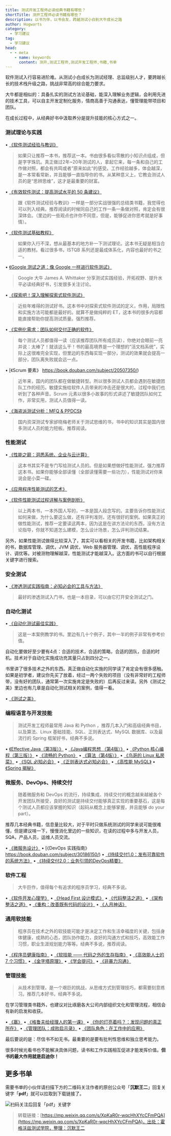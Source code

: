 ```yaml
---
title: 测试开发工程师必读经典书籍有哪些？
shortTitle: 测开工程师必读书籍有哪些？
description: 以书为伴，以书会友，跨越测试小白到大牛成长之路
author: Hogwarts
category:
  - 学习建议
tag:
  - 学习建议
head:
  - - meta
    - name: keywords
      content: 测开,测试工程师,测试开发工程师,书籍,书单
---
```


软件测试入行容易进阶难。从测试小白成长为测试经理、总监级别人才，要跨越长长的技术栈升级之路，挑战非常高的综合能力要求。

大牛都是相似的：具备扎实的测试方法论基础，能深入理解业务逻辑，会利用先进的技术工具，可以自主开发定制化服务，情商高善于沟通表达，懂管理能带项目和团队。

在成长过程中，从经典好书中汲取养分是提升技能的核心方式之一。

### 测试理论与实践

• [《软件测试经验与教训》](https://book.douban.com/subject/1139061/)

> 如果只让推荐一本书，推荐这一本。书由很多看似零散的小知识点组成，但是字字珠玑。真正做过2年~20年测试的人，拿起它来，每一条和自己的工作做对照，都会有共鸣或者”原来如此“的感受。工作经验越多，体会越深，是一本常看常新，并且能够一直指导你的书。从某种意义上，它教会测试人员的是“思辨思维”，这才是最重要的财富。

• [《有效软件测试：提高测试水平的 50 条建议》](https://book.douban.com/subject/1146227/)

> 跟《软件测试经验与教训》一样是一部分实战很强的总结类书籍，我觉得也可以列入经典。推荐阅读的时候同自己的工作一条一条做对照，肯定会有很深体会。（里边的一些观点也许你不同意，但是，能够促进你思考就是好事情）。

• [《软件测试基础教程》](https://book.douban.com/subject/3612082/)

> 如果你入行不深，想从最基本的地方补一下测试理论。这本书无疑是相当合适的教材。看过很多书，ISTQB 系列还是最成体系化，内容也最好的书之一。

• [《Google 测试之道：像 Google 一样进行软件测试》](https://book.douban.com/subject/25742200/)

> Google 大牛 James A. Whittaker 分享测试实践经验，开拓视野、提升水平必读经典好书，引发很多关注讨论。

• [《探索吧！深入理解探索式软件测试》](https://book.douban.com/subject/25829182/)

> 近些年难得的测试好书。这本书中对探索式软件测试的定义，作用，局限性和实施方法可能都是最好的。就算不是做纯粹的 ET，这本书的很多内容都能直接帮助你提高测试质量。强烈推荐。

• [《实例化需求：团队如何交付正确的软件》](https://book.douban.com/subject/11611022/)

> 每个测试人员都值得一读（应该推荐团队所有成员读），你绝对会眼前一亮并说：太棒了！就该这么干！书的最高境界是一个理想的“活文档系统”，实际上这很难完全实现，但里边的东西每实现一部分，测试的效果就会提高一部分，团队离失败就会远一点。

• [《Scrum 要素》 https://book.douban.com/subject/20507350/)

> 近年来，国内的团队都在做敏捷转型。所以很多测试人员都会遇到在敏捷团队工作的经历。敏捷实施给软件人员带来的冲击还是很大的，过程中我们也听到了各种声音。Scrum 元素以很多小故事的形式讲述了敏捷团队如何工作，非常实用，测试人员值得一读。

• [《海盗派测试分析：MFQ & PPDCS》](https://book.douban.com/subject/27021193/)

> 国内资深测试专家邰晓梅老师关于测试思维的书，书中的知识其实是国内很多测试人员的能力短板。推荐阅读。

### 性能测试

• [《性能之巅：洞悉系统、企业与云计算》](https://book.douban.com/subject/26586598/)

> 这本书其实不是专门写给测试人员的。但是如果想做好性能测试，强力推荐这本书。如果你能够全部读懂（全部读懂需要一些功力），性能测试对你来说会是小菜一碟。

• [《应用程序性能测试的艺术》](https://book.douban.com/subject/4156318/)

• [《软件性能测试过程详解与案例剖析》](https://book.douban.com/subject/1912900/)

> 以上两本书，一本外国人写的，一本是国人段念写的。主要告诉你性能测试如何来做，为什么要这么做，还有评判准则，还有很好的案例。如果真正的做性能测试，推荐一定要读这两本，因为这是在讲方法论的东西，没有方法论指导，你就不知道怎么建模，怎么设计场景，怎么评判测试结果。

另外，如果性能测试做得比较深入了，其实可以看相关的开发书籍，比如架构相关的书，数据库管理、调优，JVM 调优，Web 服务器管理、调优，高性能程序设计、调优等。对被测物理解越深，性能测试才能越深入。这方面的书可以自行根据关键字进行搜索。

### 安全测试

• [《渗透测试实践指南：必知必会的工具与方法》](https://book.douban.com/subject/20366359/)

> 最好的渗透测试入门书，也是一本目录，可以由它打开安全测试之门。

### 自动化测试

• [《自动化测试最佳实践》](https://book.douban.com/subject/22232395/)

> 这是一本案例教学的书。里边有几十个例子，其中一半的例子非常有参考价值。

自动化要做好至少要有4点：合适的技术，合适的策略，合适的团队，合适的时机。技术对于自动化实施成功充其量只占到四分之一。

书里讲了很多技术之外的东西。真正做自动化实施的同学读了肯定会有很多感触。如果是初学者，建议你先买了放着，经过一两个失败的项目（没有非常好的工程师带，没有好的团队，通常第一次实施肯定是失败的）后再反过来读。另外《测试之美》里边也有几章是自动化测试相关的案例，值得一看。

• [《测试之美》](https://book.douban.com/subject/4805950/)

### 编程语言与开发技能

> 测试开发工程师最常用 Java 和 Python ，推荐几本入门和高级经典书目，以及算法、Linux 基础技能、SQL、正则表达式、MySQL 数据库、以及最流行的 Spring 框架好书，经典不多说。

• [《Effective Java（第3版）》](https://book.douban.com/subject/30412517/)
• [《Java编程思想 （第4版）》](https://book.douban.com/subject/2130190/)
• [《Python 核心编程（第三版）》](https://book.douban.com/subject/26801374/)
• [《流畅的 Python》](https://book.douban.com/subject/27028517/)
• [《算法（第4版）》](https://book.douban.com/subject/19952400/)
• [《鸟哥的 Linux 私房菜》](https://book.douban.com/subject/30359954/)
• [《SQL 必知必会》](https://book.douban.com/subject/24250054/)
• [《正则表达式必知必会》](https://book.douban.com/subject/26285406/)
• [《高性能 MySQL》](https://book.douban.com/subject/23008813/)
• [《Spring 揭秘》](https://book.douban.com/subject/3897837/)

### 微服务、DevOps、持续交付

> 随着微服务和 DevOps 的流行，持续集成、持续交付的概念越来越被各个开发团队所接受，良好的测试是持续交付能够真正实现的重要基石，这是每个测试人员都应该掌握的知识（起码从概念上能够掌握，并且能够 do your part）。

推荐几本经典书籍，信息量比较大，对于平时只做系统测试的同学来说可能很难懂，但是建议啃一下，慢慢消化里边的一些知识，在读的过程中多与开发人员，SQA，产品人员，运维人员交流。

• [《微服务设计》](https://book.douban.com/subject/26772677/)
• [《DevOps 实践指南》 https://book.douban.com/subject/30186150/)
• [《持续交付1.0：发布可靠软件的系统方法》](https://book.douban.com/subject/6862062/)
• [《持续交付2.0：业务引领的DevOps精要》](https://book.douban.com/subject/30419555/)

### 软件工程

> 大牛巨作，值得每个有追求的程序员学习，经典不多说。

• [《软件开发心理学》](https://book.douban.com/subject/1141154/)
• [《Head First 设计模式》](https://book.douban.com/subject/2243615/)
• [《代码整洁之道》](https://book.douban.com/subject/4199741/)
• [《架构整洁之道》](https://book.douban.com/subject/30333919/)
• [《重构：改善既有代码的设计》](https://book.douban.com/subject/4262627/)
• [《人月神话》](https://book.douban.com/subject/26358448/)

### 通用软技能

> 程序员在技术之外的软技能可能才是决定工作和生活幸福度的关键，包括身体健康，成熟的心态，团队协作能力，良好的沟通方式和技巧，高效能工作习惯，职业生涯规划能力等等。经典不多说，推荐阅读。

• [《程序员健康指南》](https://book.douban.com/subject/25981248/)
• [《软技能 —— 代码之外的生存指南》](https://book.douban.com/subject/26835090/)
• [《高效能人士的 7 个习惯》](https://book.douban.com/subject/26284789/)
• [《金字塔原理》](https://book.douban.com/subject/4882120/)
• [《学会提问》](https://book.douban.com/subject/20428922/)
• [《非暴力沟通》](https://book.douban.com/subject/3533221/)

### 管理技能

> 从技术到管理，是一个艰巨的挑战，从思维方式到管理技巧，都需要刻意练习。推荐几本好书，经典不多说。

在学习管理类书籍外，也建议对比琢磨各大公司内部组织文化和管理流程，相信会有新的启发和收获。

• [《赢》](https://book.douban.com/subject/1313124/)
• [《格鲁夫给经理人的第一课》](https://book.douban.com/subject/24700126/)
• [《你的灯亮着吗？：发现问题的真正所在》](https://book.douban.com/subject/25772550/)
• [《管理团队：成败启示录》](https://book.douban.com/subject/26981179/)
• [《团队角色：在工作中的应用》](https://book.douban.com/subject/27187174/)

最后要说的是：尽信书不如无书。最重要的是要有批判性思维和独立思考能力。  

很多时候光看书也不能解决具体问题，读书和工作实践相互促进才能发挥价值。**但书的最大作用就是启迪你！**



## 更多书单

需要书单的小伙伴请扫描下方的二维码关注作者的原创公众号「**沉默王二**」回复关键字「**pdf**」就可以拉取到下载链接了。

![扫码关注后回复「pdf」关键字](http://cdn.tobebetterjavaer.com/tobebetterjavaer/images/gongzhonghao.png)


>转载链接：[https://mp.weixin.qq.com/s/XpKaR0r-wqcHhXYcCFmPQA](https://mp.weixin.qq.com/s/XpKaR0r-wqcHhXYcCFmPQA)，出处：霍格沃兹测试学院，整理：沉默王二
